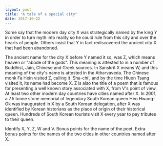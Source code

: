 ```yaml
---
layout: post
title: "A tale of a special city"
date: 2017-10-22
---
```


Some say that the modern day city X was strategically named by the king Y in order to turn myth into reality so he could rule from this city and over the hearts of people. Others insist that Y in fact rediscovered the ancient city X that had been abandoned.

The ancient name for the city X before Y named it so, was Z, which means heaven or "abode of the gods". This meaning is attested to in a number of Buddhist, Jain, Chinese and Greek sources. In Sanskrit X means W, and this meaning of the city's name is attested in the Atharvaveda. The Chinese monk Fa Hein visited Z, calling it 'Sha-chi', and by the time Hiuen Tsang visited it, its name had become X. Z is also the title of a poem that is famous for presenting a well known story associated with X, from V's point of view. At least two other modern day countries have cities named after X. In 2001, a 7.5 tonne stone memorial of legendary South Korean queen Heo Hwang-Ok was inaugurated in X by a South Korean delegation, after X was identified by Korean historians as the place of origin of their historical queen. Hundreds of South Korean tourists visit X every year to pay tributes to their queen.

Identify X, Y, Z, W and V.
Bonus points for the name of the poet.
Extra bonus points for the names of the two cities in other countries named after X.
